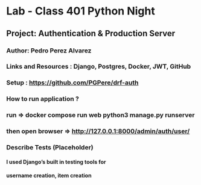 # Lab - Class 401 Python Night

## Project: Authentication & Production Server

### Author: Pedro Perez Alvarez

### Links and Resources : Django, Postgres, Docker, JWT, GitHub

### Setup : <https://github.com/PGPere/drf-auth>

### How to run application ?

### run => docker compose run web python3 manage.py runserver

### then open browser => <http://127.0.0.1:8000/admin/auth/user/>

### Describe Tests (Placeholder)

#### I used Django’s built in testing tools for

#### username creation, item creation